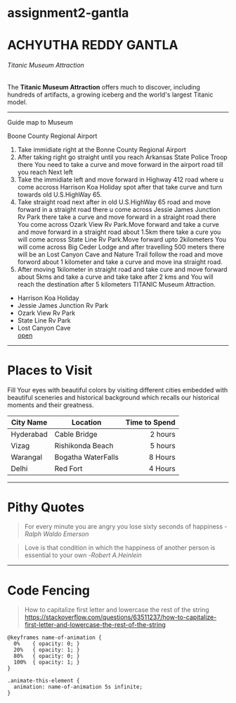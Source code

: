 # assignment2-gantla
# ACHYUTHA REDDY GANTLA

###### Titanic Museum Attraction

The **Titanic Museum Attraction** offers much to discover, including hundreds of artifacts, a growing iceberg and the world's largest Titanic model.
*****
Guide map to Museum

Boone County Regional Airport

1. Take immidiate right at the Bonne County Regional Airport
2. After taking right go straight until you reach Arkansas State Police Troop there You need to take a curve and move forward in the airport road till you reach Next left
3. Take the immidiate left and move forward in Highway 412 road where u come accross Harrison Koa Holiday spot  after that take curve and turn towards old U.S.HighWay 65.
4. Take straight road next after in old U.S.HighWay 65 road and move forward in a straight road there u come across Jessie James Junction Rv Park there take a curve and move forward in a straight road there You come across Ozark View Rv Park.Move forward and take a curve and move forward in a straight road about 1.5km there take a cure you will come across State Line Rv Park.Move forward upto 2kilometers You will come across Big Ceder Lodge and after travelling 500 meters there will be an Lost Canyon Cave and Nature Trail follow the road and move forword about 1 kilometer and take a curve and move ina straight road.
5. After moving 1kilometer in straight road and take cure and move forward about 5kms and take a curve and take take after 2 kms and You will reach the destination after 5 kilometers TITANIC Museum Attraction.

* Harrison Koa Holiday
*  Jessie James Junction Rv Park
* Ozark View Rv Park
* State Line Rv Park
* Lost Canyon Cave    
[ open](AboutMe.md)

**** 
# Places to Visit
Fill Your eyes with beautiful colors by visiting different cities embedded with beautiful sceneries and historical background which recalls our historical moments and their greatness.

| City Name|Location  | Time to Spend |
| --- | --- | ---: |
| Hyderabad| Cable Bridge| 2 hours|
| Vizag| Rishikonda Beach | 5 hours |
| Warangal| Bogatha WaterFalls | 8 Hours |
| Delhi | Red Fort | 4 Hours |

****
# Pithy Quotes
> For every minute you are angry you lose sixty seconds of happiness - *Ralph Waldo Emerson*

>Love is that condition in which the happiness of another person is essential to your own   -*Robert A.Heinlein*

****
 # Code Fencing
  
>How to capitalize first letter and lowercase the rest of the string
<https://stackoverflow.com/questions/63511237/how-to-capitalize-first-letter-and-lowercase-the-rest-of-the-string>
~~~
@keyframes name-of-animation {
  0%    { opacity: 0; }
  20%   { opacity: 1; }
  80%   { opacity: 0; }
  100%  { opacity: 1; }
}

.animate-this-element {
  animation: name-of-animation 5s infinite;
}
~~~